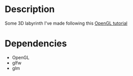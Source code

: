 # Description
Some 3D labyrinth I've made following this [OpenGL tutorial](https://learnopengl.com)

# Dependencies
+ OpenGL
+ glfw
+ glm
